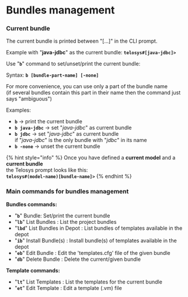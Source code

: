 # Bundles management

### Current bundle

The current bundle is printed between "\[...]" in the CLI prompt.

Example with "**java-jdbc**" as the current bundle:  **`telosys#[java-jdbc]>`**

Use "**`b`**" command to set/unset/print the current bundle:&#x20;

Syntax:   **`b [bundle-part-name] [-none]`**&#x20;

For more convenience, you can use only a part of the bundle name\
(if several bundles contain this part in their name then the command just says "ambiguous")

Examples:

* **`b`**  -> print the current bundle
* **`b java-jdbc`**  -> set "_java-jdbc_" as current bundle
* **`b jdbc`**  -> set "_java-jdbc_" as current bundle \
  if "_java-jdbc_" is the only bundle with "_jdbc_" in its name
* **`b -none`**  -> unset the current bundle



{% hint style="info" %}
Once you have defined a **current model** and a **current bundle** \
the Telosys prompt looks like this:\
**`telosys#(model-name)[bundle-name]>`**
{% endhint %}



### Main commands for bundles management

**Bundles commands:**&#x20;

* "**`b`**" Bundle: Set/print the current bundle
* "**`lb`**" List Bundles : List the project bundles&#x20;
* "**`lbd`**" List Bundles in Depot : List bundles of templates available in the depot&#x20;
* "**`ib`**" Install Bundle(s) : Install bundle(s) of templates available in the depot&#x20;
* "**`eb`**" Edit Bundle : Edit the 'templates.cfg' file of the given bundle&#x20;
* "**`db`**" Delete Bundle : Delete the current/given bundle&#x20;

**Template commands:**&#x20;

* "**`lt`**" List Templates : List the templates for the current bundle&#x20;
* "**`et`**" Edit Template : Edit a template (.vm) file

